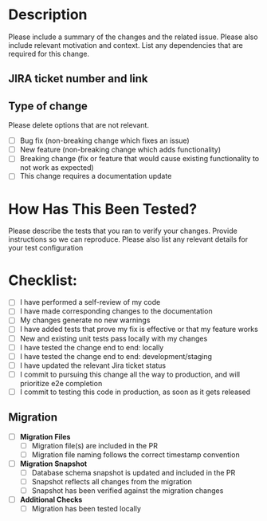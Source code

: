 # Description

Please include a summary of the changes and the related issue. Please also include relevant motivation and context. List any dependencies that are required for this change.

## JIRA ticket number and link

## Type of change

Please delete options that are not relevant.

- [ ] Bug fix (non-breaking change which fixes an issue)
- [ ] New feature (non-breaking change which adds functionality)
- [ ] Breaking change (fix or feature that would cause existing functionality to not work as expected)
- [ ] This change requires a documentation update

# How Has This Been Tested?

Please describe the tests that you ran to verify your changes. Provide instructions so we can reproduce. Please also list any relevant details for your test configuration


# Checklist:

- [ ] I have performed a self-review of my code
- [ ] I have made corresponding changes to the documentation
- [ ] My changes generate no new warnings
- [ ] I have added tests that prove my fix is effective or that my feature works
- [ ] New and existing unit tests pass locally with my changes
- [ ] I have tested the change end to end: locally
- [ ] I have tested the change end to end: development/staging
- [ ] I have updated the relevant Jira ticket status
- [ ] I commit to pursuing this change all the way to production, and will prioritize e2e completion
- [ ] I commit to testing this code in production, as soon as it gets released

## Migration

<!-- If this PR contains database migrations, please complete the following checklist -->

- [ ] **Migration Files**
  - [ ] Migration file(s) are included in the PR
  - [ ] Migration file naming follows the correct timestamp convention

- [ ] **Migration Snapshot**
  - [ ] Database schema snapshot is updated and included in the PR
  - [ ] Snapshot reflects all changes from the migration
  - [ ] Snapshot has been verified against the migration changes

- [ ] **Additional Checks**
  - [ ] Migration has been tested locally